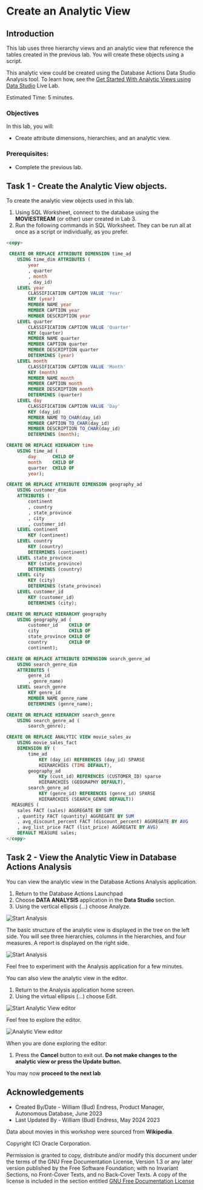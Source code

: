 # Create an Analytic View

## Introduction

This lab uses three hierarchy views and an analytic view that reference the tables created in the previous lab.  You will create these objects using a script.

This analytic view could be created using the Database Actions Data Studio Analysis tool.  To learn how, see the [Get Started With Analytic Views using Data Studio](https://livelabs.oracle.com/pls/apex/dbpm/r/livelabs/view-workshop?wid=3594) Live Lab.

Estimated Time:  5 minutes.

### Objectives

In this lab, you will:

- Create attribute dimensions, hierarchies, and an analytic view.

### Prerequisites:

- Complete the previous lab.

## Task 1 - Create the Analytic View objects.

To create the analytic view objects used in this lab.

1.  Using SQL Worksheet, connect to the database using the  **MOVIESTREAM** (or other) user created in Lab 3.
2.  Run the following commands in SQL Worksheet.  They can be run all at once as a script or individually, as you prefer.

~~~SQL
<copy>

 CREATE OR REPLACE ATTRIBUTE DIMENSION time_ad
    USING time_dim ATTRIBUTES (
        year
        , quarter
        , month
        , day_id)
    LEVEL year
        CLASSIFICATION CAPTION VALUE 'Year'
        KEY (year)
        MEMBER NAME year
        MEMBER CAPTION year
        MEMBER DESCRIPTION year
    LEVEL quarter
        CLASSIFICATION CAPTION VALUE 'Quarter'
        KEY (quarter)
        MEMBER NAME quarter
        MEMBER CAPTION quarter
        MEMBER DESCRIPTION quarter
        DETERMINES (year)
    LEVEL month
        CLASSIFICATION CAPTION VALUE 'Month'
        KEY (month)
        MEMBER NAME month
        MEMBER CAPTION month
        MEMBER DESCRIPTION month
        DETERMINES (quarter)
    LEVEL day
        CLASSIFICATION CAPTION VALUE 'Day'
        KEY (day_id)
        MEMBER NAME TO_CHAR(day_id)
        MEMBER CAPTION TO_CHAR(day_id)
        MEMBER DESCRIPTION TO_CHAR(day_id)
        DETERMINES (month);

CREATE OR REPLACE HIERARCHY time
    USING time_ad (
        day      CHILD OF
        month    CHILD OF
        quarter  CHILD OF
        year);

CREATE OR REPLACE ATTRIBUTE DIMENSION geography_ad
    USING customer_dim
    ATTRIBUTES (
        continent
        , country
        , state_province
        , city
        , customer_id)
    LEVEL continent
        KEY (continent)
    LEVEL country
        KEY (country)
        DETERMINES (continent)
    LEVEL state_province
        KEY (state_province)
        DETERMINES (country)
    LEVEL city
        KEY (city)
        DETERMINES (state_province)
    LEVEL customer_id
        KEY (customer_id)
        DETERMINES (city);

CREATE OR REPLACE HIERARCHY geography
    USING geography_ad (
        customer_id    CHILD OF
        city           CHILD OF
        state_province CHILD OF
        country        CHILD OF
        continent);

CREATE OR REPLACE ATTRIBUTE DIMENSION search_genre_ad
    USING search_genre_dim
    ATTRIBUTES (
        genre_id
        , genre_name)
    LEVEL search_genre
        KEY genre_id
        MEMBER NAME genre_name
        DETERMINES (genre_name);

CREATE OR REPLACE HIERARCHY search_genre
    USING search_genre_ad (
        search_genre);

CREATE OR REPLACE ANALYTIC VIEW movie_sales_av
    USING movie_sales_fact
    DIMENSION BY (
        time_ad
            KEY (day_id) REFERENCES (day_id) SPARSE
            HIERARCHIES (TIME DEFAULT),
        geography_ad
            KEy (cust_id) REFERENCES (CUSTOMER_ID) sparse
            HIERARCHIES (GEOGRAPHY DEFAULT),
        search_genre_ad
            KEY (genre_id) REFERENCES (genre_id) SPARSE
            HIERARCHIES (SEARCH_GENRE DEFAULT))
  MEASURES (
    sales FACT (sales) AGGREGATE BY SUM
    , quantity FACT (quantity) AGGREGATE BY SUM
    , avg_discount_percent FACT (discount_percent) AGGREGATE BY AVG
    , avg_list_price FACT (list_price) AGGREGATE BY AVG)
    DEFAULT MEASURE sales;
</copy>
~~~

## Task 2 - View the Analytic View in Database Actions Analysis

You can view the analytic view in the Database Actions Analysis application.

1.  Return to the Database Actions Launchpad
1. Choose **DATA ANALYSIS** application in the **Data Studio** section.
1.  Using the vertical ellipsis (...)  choose Analyze.

![Start Analysis](images/start-analyze.png)

The basic structure of the analytic view is displayed in the tree on the left side.  You will see three hierarchies, columns in the hierarchies, and four measures.  A report is displayed on the right side.

![Start Analysis](images/analysis-report.png)

Feel free to experiment with the Analysis application for a few minutes.

You can also view the analytic view in the editor.

1.  Return to the Analysis application home screen.
1.  Using the virtual ellipsis (...)  choose Edit.

![Start Analytic View editor](images/start-analysis-edit.png)

Feel free to explore the editor.

![Analytic View editor](images/analysis-edit.png)

 When you are done exploring the editor:

1. Press the **Cancel** button to exit out. **Do not make changes to the analytic view or press the Update button.**

You may now **proceed to the next lab**

## Acknowledgements

- Created By/Date - William (Bud) Endress, Product Manager, Autonomous Database, June 2023
- Last Updated By - William (Bud) Endress, May 2024
 2023

Data about movies in this workshop were sourced from **Wikipedia**.

Copyright (C)  Oracle Corporation.

Permission is granted to copy, distribute and/or modify this document
under the terms of the GNU Free Documentation License, Version 1.3
or any later version published by the Free Software Foundation;
with no Invariant Sections, no Front-Cover Texts, and no Back-Cover Texts.
A copy of the license is included in the section entitled [GNU Free Documentation License](files/gnu-free-documentation-license.txt)